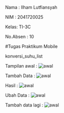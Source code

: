 Nama : Ilham Lutfiansyah 

NIM  : 2041720025

Kelas: TI-3C

No.Absen : 10


#Tugas Praktikum Mobile 

konversi_suhu_list

Tampilan awal :
![awal](SS/awal.jpeg)


Tambah Data :
![awal](SS/tambah.jpeg)


Hasil :
![awal](SS/hasiltambah.jpeg)


Ubah Data :
![awal](SS/ubah.jpeg)


Tambah data lagi :
![awal](SS/tambahdt.jpeg)